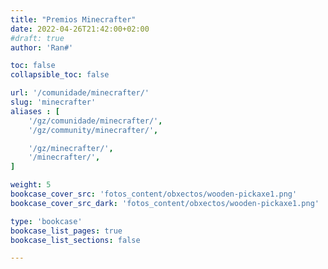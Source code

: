 ```yaml
---
title: "Premios Minecrafter"
date: 2022-04-26T21:42:00+02:00
#draft: true
author: 'Ran#'

toc: false
collapsible_toc: false

url: '/comunidade/minecrafter/'
slug: 'minecrafter'
aliases : [
    '/gz/comunidade/minecrafter/',
    '/gz/community/minecrafter/',

    '/gz/minecrafter/',
    '/minecrafter/',
]

weight: 5
bookcase_cover_src: 'fotos_content/obxectos/wooden-pickaxe1.png'
bookcase_cover_src_dark: 'fotos_content/obxectos/wooden-pickaxe1.png'

type: 'bookcase'
bookcase_list_pages: true
bookcase_list_sections: false

---
```


